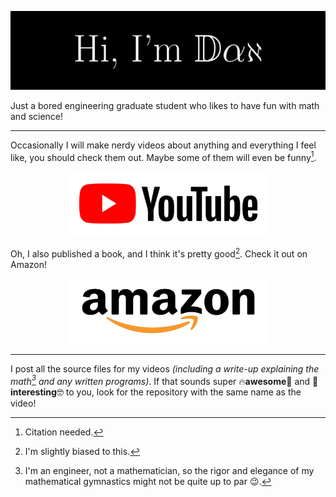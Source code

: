 ![Header image](https://raw.githubusercontent.com/dan-whitman/dan-whitman/master/assets/Profile_ReadMe.jpg)
<!-- I created this header in Latex. See the main.tex file to see how! -->

Just a bored engineering graduate student who likes to have fun with math and science!

------
Occasionally I will make nerdy videos about anything and everything I feel like, you should check them out. Maybe some of them will even be funny[^1].

<p align="center">
  <a href="https://www.youtube.com/@dan-whitman" title="YouTube"><img src="assets/YouTube_Icon.jpg" width="325" height="104" /></a>
</p>

Oh, I also published a book, and I think it's pretty good[^3]. Check it out on Amazon!

<p align="center">
  <a href="https://www.amazon.com/Land-Shadow-Flames/dp/1095708082" title="Book"><img src="assets/Amazon_Icon.jpg" width="325" height="104" /></a>
</p>

------
I post all the source files for my videos *(including a write-up explaining the math[^2] and any written programs)*. If that sounds super 🔥**awesome**🤯 and 🧠**interesting**🤓 to you, look for the repository with the same name as the video!

[^1]: Citation needed.
[^2]: I'm an engineer, not a mathematician, so the rigor and elegance of my mathematical gymnastics might not be quite up to par :wink:.
[^3]: I'm slightly biased to this.
